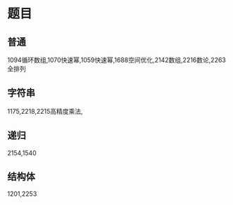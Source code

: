# 题目

## 普通

1094循环数组,1070快速幂,1059快速幂,1688空间优化,2142数组,2216数论,2263全排列

## 字符串 

1175,2218,2215高精度乘法,

## 递归

2154,1540

## 结构体

1201,2253